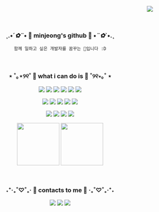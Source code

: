 <div align="right">
  
<a href="https://hits.seeyoufarm.com"><img src="https://hits.seeyoufarm.com/api/count/incr/badge.svg?url=https%3A%2F%2Fgithub.com%2Fdding-v%2Fhit-counter&count_bg=%23F8F8F8&title_bg=%23F8F8F8&icon=&icon_color=%23F7F7F7&title=Hi%21&edge_flat=false"/></a>
  
<br>
</div>

<div align=center>
  
### ¸.•´*✿¨*• 🥰 minjeong's github 🥰 •*¨✿*`•.¸
`함께 일하고 싶은 개발자를 꿈꾸는 🐣입니다 :D`


<br>

### ⋆ ˚｡⋆୨୧˚ 💜 what i can do is 💜 ˚୨୧⋆｡˚ ⋆
<img src="https://img.shields.io/badge/HTML5-E34F26.svg?style=flat-square&logo=HTML5&logoColor=white"/> <img src="https://img.shields.io/badge/CSS3-1572B6.svg?style=flat-square&logo=CSS3&logoColor=white"/> <img src="https://img.shields.io/badge/React-61DAFB.svg?style=flat-square&logo=react&logoColor=black"/> <img src="https://img.shields.io/badge/JavaScript-F7DF1E.svg?style=flat-square&logo=JavaScript&logoColor=black"/> <img src="https://img.shields.io/badge/Node.js-339933.svg?style=flat-square&logo=Node.js&logoColor=white"/> <img src="https://img.shields.io/badge/Tailwind CSS-%2338B2AC.svg?style=flat-square&logo=tailwind-css&logoColor=white"/>

<img src="https://img.shields.io/badge/Visual%20Studio%20Code-0078d7.svg?style=flat-square&logo=visual-studio-code&logoColor=white"/> <img src="https://img.shields.io/badge/Git-F05032.svg?style=flat-square&logo=Git&logoColor=white"/> <img src="https://img.shields.io/badge/GitHub-181717.svg?style=flat-square&logo=GitHub&logoColor=white"/> <img src="https://img.shields.io/badge/Tomcat-F8DC75.svg?style=flat-square&logo=Apache%20Tomcat&logoColor=black"/> <img src="https://img.shields.io/badge/Amazon%20S3-569A31.svg?style=flat-square&logo=Amazon%20S3&logoColor=white"/> 

<img src="https://img.shields.io/badge/Adobe%20illustrator-%23FF9A00.svg?style=flat-square&logo=adobe%20illustrator&logoColor=white"/> <img src="https://img.shields.io/badge/Adobe%20photoshop-%2331A8FF.svg?style=flat-square&logo=adobe%20photoshop&logoColor=white"/> <img src="https://img.shields.io/badge/Adobe%20Premiere%20Pro-9999FF.svg?style=flat-square&logo=Adobe%20Premiere%20Pro&logoColor=white"/> <img src="https://img.shields.io/badge/Adobe%20After%20Effects-9999FF.svg?style=flat-square&logo=Adobe%20After%20Effects&logoColor=white"/>

<img src="https://github-readme-stats.vercel.app/api?username=mmoengg&show_icons=true" height="115"> <img src="https://github-readme-stats.vercel.app/api/top-langs/?username=mmoengg&layout=compact&theme=white" height="115">

<br>

### ˖⁺‧₊˚♡˚₊‧ 💚 contacts to me 💚 ‧₊˚♡˚₊‧⁺˖
<a href="https://dding-v.tistory.com"><img src="https://img.shields.io/badge/Tech%20Blog-45E0A4?style=flat-square&logo=GitHub%20Sponsors&logoColor=white"/></a> <a href="https://www.instagram.com/mxnxeong/"><img src="https://img.shields.io/badge/Instagram-99ADF7?style=flat-square&logo=Instagram&logoColor=white"/></a> <a href="mmoengg@gmail.com"><img src="https://img.shields.io/badge/Gmail-F09C73?style=flat-square&logo=gmail&logoColor=white"/></a>

<br><br>  


